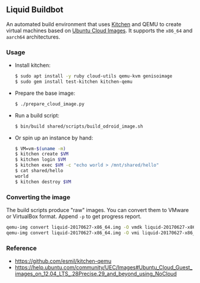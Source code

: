 ## Liquid Buildbot
An automated build environment that uses [Kitchen](http://kitchen.ci) and QEMU
to create virtual machines based on [Ubuntu Cloud
Images](https://cloud-images.ubuntu.com). It supports the `x86_64` and
`aarch64` architectures.

### Usage
* Install kitchen:
    ```sh
    $ sudo apt install -y ruby cloud-utils qemu-kvm genisoimage
    $ sudo gem install test-kitchen kitchen-qemu
    ```

* Prepare the base image:
    ```sh
    $ ./prepare_cloud_image.py
    ```

* Run a build script:
    ```sh
    $ bin/build shared/scripts/build_odroid_image.sh
    ```

* Or spin up an instance by hand:

    ```sh
    $ VM=vm-$(uname -m)
    $ kitchen create $VM
    $ kitchen login $VM
    $ kitchen exec $VM -c "echo world > /mnt/shared/hello"
    $ cat shared/hello
    world
    $ kitchen destroy $VM
    ```

### Converting the image
The build scripts produce "raw" images. You can convert them to VMware or
VirtualBox format. Append `-p` to get progress report.

```sh
qemu-img convert liquid-20170627-x86_64.img -O vmdk liquid-20170627-x86_64.vmdk
qemu-img convert liquid-20170627-x86_64.img -O vmi liquid-20170627-x86_64.vmi
```

### Reference
* https://github.com/esmil/kitchen-qemu
* https://help.ubuntu.com/community/UEC/Images#Ubuntu_Cloud_Guest_images_on_12.04_LTS_.28Precise.29_and_beyond_using_NoCloud
